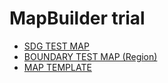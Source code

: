 # MapBuilder trial
- [SDG TEST MAP](https://ShavaRobert.github.io/maptemplates/indicators/4.2.1/map.html)
- [BOUNDARY TEST MAP (Region)](https://ShavaRobert.github.io/maptemplates/indicators/boundary_test/map.html)
- [MAP TEMPLATE](https://ShavaRobert.github.io/maptemplates/indicators/template/map.html)